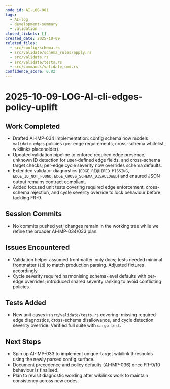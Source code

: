 ```yaml
---
node_id: AI-LOG-001
tags:
  - AI-log
  - development-summary
  - validation
closed_tickets: []
created_date: 2025-10-09
related_files:
  - src/config/schema.rs
  - src/validate/schema_rules/apply.rs
  - src/validate.rs
  - src/validate/tests.rs
  - src/commands/validate_cmd.rs
confidence_score: 0.82
---
```


# 2025-10-09-LOG-AI-cli-edges-policy-uplift

## Work Completed
- Drafted AI-IMP-034 implementation: config schema now models `validate.edges` policies (per edge requirements, cross-schema whitelist, wikilinks placeholder).
- Updated validation pipeline to enforce required edge presence, unknown ID detection for user-defined edge fields, and cross-schema target checks; per-edge cycle severity now overrides schema defaults.
- Extended validator diagnostics (`EDGE_REQUIRED_MISSING`, `EDGE_ID_NOT_FOUND`, `EDGE_CROSS_SCHEMA_DISALLOWED`) and ensured JSON output remains contract compliant.
- Added focused unit tests covering required edge enforcement, cross-schema rejection, and cycle severity override to lock behaviour before tackling FR-9.

## Session Commits
- No commits pushed yet; changes remain in the working tree while we refine the broader AI-IMP-034/033 plan.

## Issues Encountered
- Validation helper assumed frontmatter-only docs; tests needed minimal frontmatter (`id`) to match production parsing. Adjusted fixtures accordingly.
- Cycle severity required harmonising schema-level defaults with per-edge overrides; introduced shared severity ranking to avoid conflicting policies.

## Tests Added
- New unit cases in `src/validate/tests.rs` covering: missing required edge diagnostics, cross-schema disallowance, and cycle detection severity override. Verified full suite with `cargo test`.

## Next Steps
- Spin up AI-IMP-033 to implement unique-target wikilink thresholds using the newly parsed config surface.
- Document precedence and policy defaults (AI-IMP-036) once FR-9/10 behaviour is finalised.
- Plan to revisit diagnostic wording after wikilinks work to maintain consistency across new codes.
